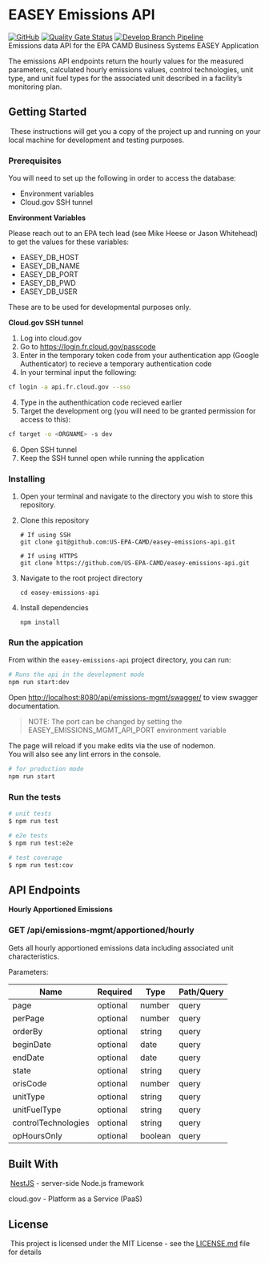 # EASEY Emissions API
[![GitHub](https://img.shields.io/github/license/US-EPA-CAMD/easey-emissions-api)](https://github.com/US-EPA-CAMD/easey-emissions-api/blob/develop/LICENSE)
[![Quality Gate Status](https://sonarcloud.io/api/project_badges/measure?project=US-EPA-CAMD_easey-emissions-api&metric=alert_status)](https://sonarcloud.io/dashboard?id=US-EPA-CAMD_easey-emissions-api)
[![Develop Branch Pipeline](https://github.com/US-EPA-CAMD/easey-emissions-api/workflows/Develop%20Branch%20Workflow/badge.svg)](https://github.com/US-EPA-CAMD/easey-emissions-api/actions)<br>
Emissions data API for the EPA CAMD Business Systems EASEY Application
​

The emissions API endpoints return the hourly values for the measured parameters, calculated hourly emissions values, control technologies, unit type, and unit fuel types for the associated unit described in a facility’s monitoring plan.
​
## Getting Started
​
These instructions will get you a copy of the project up and running on your local machine for development and testing purposes.

### Prerequisites

You will need to set up the following in order to access the database:
- Environment variables
- Cloud.gov SSH tunnel

**Environment Variables**

Please reach out to an EPA tech lead (see Mike Heese or Jason Whitehead) to get the values for these variables:

- EASEY_DB_HOST
- EASEY_DB_NAME
- EASEY_DB_PORT
- EASEY_DB_PWD
- EASEY_DB_USER

These are to be used for developmental purposes only. 

**Cloud.gov SSH tunnel**

1. Log into cloud.gov
2. Go to https://login.fr.cloud.gov/passcode 
3. Enter in the temporary token code from your authentication app (Google Authenticator) to recieve a temporary authentication code
3. In your terminal input the following:
```bash
cf login -a api.fr.cloud.gov --sso
```
4. Type in the authenthication code recieved earlier
5. Target the development org (you will need to be granted permission for access to this):
```bash
cf target -o <ORGNAME> -s dev
```
6. Open SSH tunnel
7. Keep the SSH tunnel open while running the application

### Installing
1. Open your terminal and navigate to the directory you wish to store this repository.

2. Clone this repository

    ```shell
    # If using SSH
    git clone git@github.com:US-EPA-CAMD/easey-emissions-api.git
    
    # If using HTTPS
    git clone https://github.com/US-EPA-CAMD/easey-emissions-api.git
    ```

3. Navigate to the root project directory

    ```
    cd easey-emissions-api
    ```

4. Install dependencies 
    
    ```
    npm install
    ```
### Run the appication 

From within the `easey-emissions-api` project directory, you can run:

```bash
# Runs the api in the development mode
npm run start:dev
```

Open [http://localhost:8080/api/emissions-mgmt/swagger/](http://localhost:8080/api/emissions-mgmt/swagger/) to view swagger documentation.
> NOTE: The port can be changed by setting the EASEY_EMISSIONS_MGMT_API_PORT environment variable

The page will reload if you make edits via the use of nodemon.<br />
You will also see any lint errors in the console.

```bash
# for production mode
npm run start
```

### Run the tests

```bash
# unit tests
$ npm run test

# e2e tests
$ npm run test:e2e

# test coverage
$ npm run test:cov
```
## API Endpoints

**Hourly Apportioned Emissions** 
### ​GET /api/emissions-mgmt/apportioned/hourly

Gets all hourly apportioned emissions data including associated unit characteristics. 

Parameters:

Name | Required | Type | Path/Query
-- | -- | -- | --
page | optional | number | query
perPage | optional | number | query
orderBy | optional | string | query
beginDate | optional | date | query
endDate | optional | date | query
state | optional | string | query
orisCode | optional | number | query
unitType | optional | string | query
unitFuelType | optional | string | query
controlTechnologies | optional | string | query
opHoursOnly | optional | boolean | query

## Built With
​
[NestJS](https://nestjs.com/) - server-side Node.js framework

cloud.gov - Platform as a Service (PaaS)
​ 
​
## License
​
This project is licensed under the MIT License - see the [LICENSE.md](LICENSE.md) file for details





